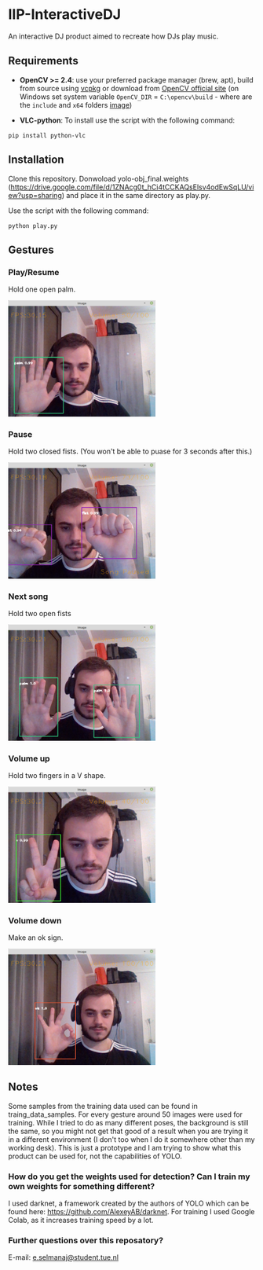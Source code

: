 # IIP-InteractiveDJ
An interactive DJ product aimed to recreate how DJs play music.

## Requirements 
* **OpenCV >= 2.4**: use your preferred package manager (brew, apt), build from source using [vcpkg](https://github.com/Microsoft/vcpkg) or download from [OpenCV official site](https://opencv.org/releases.html) (on Windows set system variable `OpenCV_DIR` = `C:\opencv\build` - where are the `include` and `x64` folders [image](https://user-images.githubusercontent.com/4096485/53249516-5130f480-36c9-11e9-8238-a6e82e48c6f2.png))

* **VLC-python**: To install use the script with the following command:
```
pip install python-vlc
```
## Installation
Clone this repository. Donwoload yolo-obj_final.weights (https://drive.google.com/file/d/1ZNAcg0t_hCi4tCCKAQsElsv4odEwSqLU/view?usp=sharing) and place it in the same directory as play.py. 

Use the script with the following command:
```
python play.py
```
## Gestures

### Play/Resume 

Hold one open palm.

<img src="https://github.com/trendi4/IIP-InteractiveDJ/blob/master/pictures_gestures/palm-play.png" width="300">

### Pause 

Hold two closed fists. (You won't be able to puase for 3 seconds after this.)

<img src="https://github.com/trendi4/IIP-InteractiveDJ/blob/master/pictures_gestures/two_fists_pause.png" width="300">

### Next song

Hold two open fists


<img src="https://github.com/trendi4/IIP-InteractiveDJ/blob/master/pictures_gestures/two_palms_nextsong.png" width="300">

### Volume up
Hold two fingers in a V shape.


<img src="https://github.com/trendi4/IIP-InteractiveDJ/blob/master/pictures_gestures/v_decrease_volume.png" width="300">

### Volume down

Make an ok sign.


<img src="https://github.com/trendi4/IIP-InteractiveDJ/blob/master/pictures_gestures/ok_increase_volume.png" width="300">


## Notes
Some samples from the training data used can be found in traing_data_samples. For every gesture around 50 images were used for training. While I tried to do as many different poses, the background is still the same, so you might not get that good of a result when you are trying it in a different environment (I don't too when I do it somewhere other than my working desk). This is just a prototype and I am trying to show what this product can be used for, not the capabilities of YOLO.

### How do you get the weights used for detection? Can I train my own weights for something different?

I used darknet, a framework created by the authors of YOLO which can be found here: https://github.com/AlexeyAB/darknet. For training I used Google Colab, as it increases training speed by a lot. 

### Further questions over this reposatory?

E-mail: e.selmanaj@student.tue.nl
